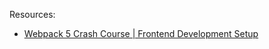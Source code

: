 Resources:

- [Webpack 5 Crash Course | Frontend Development Setup](https://www.youtube.com/watch?v=IZGNcSuwBZs)
